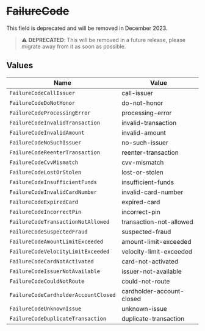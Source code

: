 # ~~FailureCode~~

This field is deprecated and will be removed in December 2023.

> :warning: **DEPRECATED**: This will be removed in a future release, please migrate away from it as soon as possible.


## Values

| Name                                 | Value                                |
| ------------------------------------ | ------------------------------------ |
| `FailureCodeCallIssuer`              | call-issuer                          |
| `FailureCodeDoNotHonor`              | do-not-honor                         |
| `FailureCodeProcessingError`         | processing-error                     |
| `FailureCodeInvalidTransaction`      | invalid-transaction                  |
| `FailureCodeInvalidAmount`           | invalid-amount                       |
| `FailureCodeNoSuchIssuer`            | no-such-issuer                       |
| `FailureCodeReenterTransaction`      | reenter-transaction                  |
| `FailureCodeCvvMismatch`             | cvv-mismatch                         |
| `FailureCodeLostOrStolen`            | lost-or-stolen                       |
| `FailureCodeInsufficientFunds`       | insufficient-funds                   |
| `FailureCodeInvalidCardNumber`       | invalid-card-number                  |
| `FailureCodeExpiredCard`             | expired-card                         |
| `FailureCodeIncorrectPin`            | incorrect-pin                        |
| `FailureCodeTransactionNotAllowed`   | transaction-not-allowed              |
| `FailureCodeSuspectedFraud`          | suspected-fraud                      |
| `FailureCodeAmountLimitExceeded`     | amount-limit-exceeded                |
| `FailureCodeVelocityLimitExceeded`   | velocity-limit-exceeded              |
| `FailureCodeCardNotActivated`        | card-not-activated                   |
| `FailureCodeIssuerNotAvailable`      | issuer-not-available                 |
| `FailureCodeCouldNotRoute`           | could-not-route                      |
| `FailureCodeCardholderAccountClosed` | cardholder-account-closed            |
| `FailureCodeUnknownIssue`            | unknown-issue                        |
| `FailureCodeDuplicateTransaction`    | duplicate-transaction                |